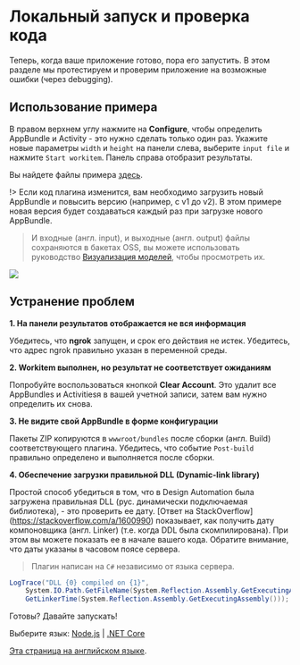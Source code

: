 # Локальный запуск и проверка кода

Теперь, когда ваше приложение готово, пора его запустить. В этом разделе мы протестируем и проверим приложение на возможные ошибки (через debugging).

## Использование примера

В правом верхнем углу нажмите на **Configure**, чтобы определить AppBundle и Activity - это нужно сделать только один раз. Укажите новые параметры `width` и `height` на панели слева, выберите `input file` и нажмите `Start workitem`. Панель справа отобразит результаты.

Вы найдете файлы примера [здесь](https://github.com/Developer-Autodesk/learn.forge.designautomation/tree/master/sample%20files).

!> Если код плагина изменится, вам необходимо загрузить новый AppBundle и повысить версию (например, с v1 до v2). В этом примере новая версия будет создаваться каждый раз при загрузке нового AppBundle.

> И входные (англ. input), и выходные (англ. output) файлы сохраняются в бакетах OSS, вы можете использовать руководство [Визуализация моделей](/ru-RU/tutorials/viewmodels), чтобы просмотреть их.

![](_media/tutorials/run_sample_modifymodels.gif)

## Устранение проблем

**1. На панели результатов отображается не вся информация**

Убедитесь, что **ngrok** запущен, и срок его действия не истек. Убедитесь, что адрес ngrok правильно указан в переменной среды.

**2. Workitem выполнен, но результат не соответствует ожиданиям**

Попробуйте воспользоваться кнопкой **Clear Account**. Это удалит все AppBundles и Activitiesя в вашей учетной записи, затем вам нужно определить их снова.

**3. Не видите свой AppBundle в форме конфигурации**

Пакеты ZIP копируются в `wwwroot/bundles` после сборки (англ. Build) соответствующего плагина. Убедитесь, что событие `Post-build` правильно определено и выполняется после сборки.

**4. Обеспечение загрузки правильной DLL (Dynamic-link library)**

Простой способ убедиться в том, что в Design Automation была загружена правильная DLL (рус. динамически подключаемая библиотека), - это проверить ее дату. [Ответ на StackOverflow] (https://stackoverflow.com/a/1600990) показывает, как получить дату компоновщика (англ. Linker) (т.е. когда DDL была скомпилирована). При этом вы можете показать ее в начале вашего кода. Обратите внимание, что даты указаны в часовом поясе сервера.

> Плагин написан на `C#` независимо от языка сервера.
  
```csharp
LogTrace("DLL {0} compiled on {1}",
    System.IO.Path.GetFileName(System.Reflection.Assembly.GetExecutingAssembly().Location),
    GetLinkerTime(System.Reflection.Assembly.GetExecutingAssembly()));
```

Готовы? Давайте запускать!

Выберите язык: [Node.js](/ru-RU/environment/rundebug/nodejs_da) | [.NET Core](/ru-RU/environment/rundebug/netcore)

[Эта страница на английском языке](https://learnforge.autodesk.io/#/environment/rundebug/2legged_da).
